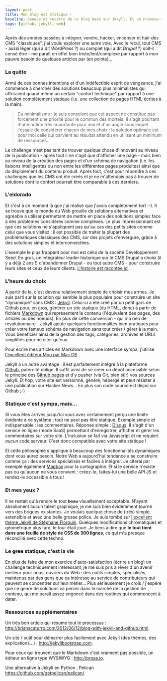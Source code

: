 ```yaml
---
layout: post
title: Mon blog est statique !
baseline: Genèse et recette de ce blog basé sur Jekyll. Et un nouveau souffle pour la gestion de contenu ?
tags: [github, jekyll, web]
---
```


Après des années passées à intégrer, vendre, hacker, encenser et haïr des CMS "classiques", j'ai voulu explorer une autre voie. Avec le recul, tout CMS - aussi léger (qui a dit _WordPress_ ?) ou complet (qui a dit _Drupal_ ?) soit-il censé être - me paraît en effet bien triste/lent/complexe par rapport à mon pauvre besoin de quelques articles par (en pointe)…

### La quête

Armé de ces bonnes intentions et d'un indéfectible esprit de vengeance, j'ai commencé à chercher des solutions beaucoup plus minimalistes qui offriraient quand même un certain "confort technique" par rapport à une solution complètement statique (i.e. une collection de pages HTML écrites à la main). 

>Du minimalisme : je suis conscient que cet aspect ne constitue pas forcément une priorité pour le commun des mortels. Il s'agit pourtant d'une notion très importante pour moi et d'un angle sous lequel j'essaie de considérer chacun de mes choix : la solution optimale est pour moi celle qui parvient au résultat attendu en utilisant un minimum de ressources.

Le challenge n'est pas tant de trouver quelque chose d'innovant au niveau de la publication - après tout il ne s'agit que d'afficher une page - mais bien au niveau de la création des pages et d'un schéma de navigation (i.e. les liaisons intelligentes ou non entre les différentes pages produites) ainsi que du déploiement du contenu produit. Après tout, c'est pour répondre à ces challenges que les CMS ont été créés et je ne m'attendais pas à trouver de solutions dont le confort pourrait être comparable à ces derniers.

### L'eldorado

Et c'est à ce moment là que j'ai réalisé que j'avais complètement tort :-). Il se trouve que le monde du Web grouille de solutions alternatives et agréable à utiliser permettant de mettre en place des solutions simples face à des problèmes considérés comme complexes. Le plus impressionnant est que ces solutions ne s'appliquent pas qu'au cas des petits sites comme celui que vous visitez : il est possible de traiter la plupart des problématiques classiques des CMS, sur des projets d'envergure, grâce à des solutions simples et interconnectées.

L'exemple le plus frappant pour moi est celui de la société Developpement Seed. En gros, un intégrateur leader historique sur le CMS Drupal a choisi (il y a déjà 2 ans !) d'abandonner Drupal - ou tout autre CMS - pour construire leurs sites et ceux de leurs clients. [L'histoire est racontée ici](http://developmentseed.org/blog/2012/07/27/build-cms-free-websites/).

### L'heure du choix

A partir de là, c'est devenu relativement simple de choisir mes armes. Je suis parti sur la solution qui semble la plus populaire pour construire un site "dynamique" sans CMS : [Jekyll](http://jekyllrb.com). Celui-ci a été créé par un petit gars de Github pour, en gros, générer un site statique (du HTML, donc) à partir de fichiers [Markdown](http://daringfireball.net/projects/markdown/) qui représentent le contenu (l'équivalent des pages, des articles ou des noeuds). En plus de cette conversion - qui n'a rien de révolutionnaire - Jekyll ajoute quelques fonctionnalités bien pratiques pour créer votre fameux schéma de navigation sans tout créer / gérer à la main. Vous bénéficier ainsi de la gestion des tags, catégories, archives et URLs simplifiés pour ne citer qu'eux.

Pour écrire mes articles en Markdown avec une interface sympa, j'utilise [l'excellent éditeur Mou par Mac OS](http://mouapp.com).

Jekyll a un autre avantage : il est parfaitement intégré à la plateforme [Github](https://github.com), paternité oblige. Il suffit ainsi de se créer un dépôt accessible selon le principe des [Github pages](https://help.github.com/articles/user-organization-and-project-pages) et d'y pusher (via Git, bien sûr) vos sources Jekyll. Et hop, votre site est versionné, généré, hébergé et peut résister à une publication sur Hacker News… En plus son code source est dispo sur Github ;-)


### Statique c'est sympa, mais…

Si vous êtes arrivés jusqu'ici vous avez certainement perçu une limite évidente à ce système : tout ne peut pas être statique. Exemple simple et indispensable : les commentaires. Réponse simple : [Disqus](http://disqus.com). Il s'agit d'un service en ligne (mode SaaS) permettant d'enregistrer, afficher et gérer les commentaires sur votre site. L'inclusion se fait via Javascript et ne requiert *aucun* code serveur. C'est donc compatible avec votre site statique !

Et cette philosophie s'applique à beaucoup des fonctionnalités dynamiques dont vous aurez besoin. Notre Web a aujourd'hui tendance à se construire comme ça : des services spécialisés et faciles à intégrer. Je citerai par exemple également [Mapbox](http://mapbox.com) pour la cartographie. Et si le service n'existe pas ou qu'aucun ne vous convient : créez-le, faites-lui une belle API JS et rendez-le accessible à tous !

### Et mes yeux ?

Il ne restait qu'à rendre le tout ~~beau~~ visuellement acceptable. N'ayant absolument aucun talent graphique, je me suis bien évidemment tourné vers des briques existantes. Je voulais quelque chose de (très) simple, extensible et avec une belle grosse police. Je suis tombé sur [l'excellent thème Jekyll de Stéphane Florquin](https://github.com/stephan83/stephan83.github.com). Quelques modifications chromatiques et géométrique plus tard, le tour était joué. Je tiens à dire que **le tout tient dans une feuille de style de CSS de 300 lignes**, ce qui m'a presque réconcilié avec cette techno.

### Le ~~gras~~ statique, c'est la vie

En plus de faire de mon exercice d'auto-satisfaction (écrire un blog) un challenge techniquement intéressant, je me suis pris à rêver d'un avenir meilleur pour nous, ouvriers du Web : des outils simples, spécialisés, maintenus par des gens que ça intéresse au service de contributeurs qui peuvent se concentrer sur leur métier… Plus sérieusement je crois / j'espère que ce genre de solutions va percer dans le marché de la gestion de contenu, qui me paraît assez engoncé dans des routines qui commencent à dater.

### Ressources supplémentaires

Un très bon article qui résume tout le processus : <http://brianscaturro.com/2012/06/12/blog-with-jekyll-and-github.html>.

Un site / outil pour démarrer plus facilement avec Jekyll (des thèmes, des explications…) : <http://jekyllbootstrap.com>.

Pour ceux qui trouvent que le Markdown c'est vraiment pas possible, un éditeur en ligne type WYSIWYG : <http://prose.io>.

Une alternative à Jekyll en Python : Pelican <https://github.com/getpelican/pelican/>.